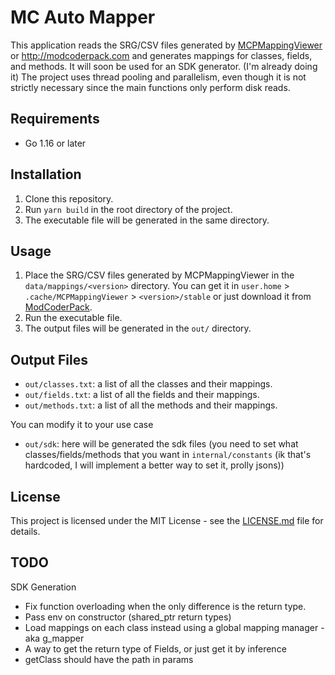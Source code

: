 # MC Auto Mapper

This application reads the SRG/CSV files generated by [MCPMappingViewer](https://github.com/bspkrs/MCPMappingViewer) or http://modcoderpack.com and generates mappings for classes, fields, and methods. It will soon be used for an SDK generator. (I'm already doing it) The project uses thread pooling and parallelism, even though it is not strictly necessary since the main functions only perform disk reads.

## Requirements

- Go 1.16 or later

## Installation

1. Clone this repository.
2. Run `yarn build` in the root directory of the project.
3. The executable file will be generated in the same directory.

## Usage

1. Place the SRG/CSV files generated by MCPMappingViewer in the `data/mappings/<version>` directory. You can get it in `user.home` > `.cache/MCPMappingViewer` > `<version>/stable` or just download it from [ModCoderPack]("http://modcoderpack.com").
2. Run the executable file.
3. The output files will be generated in the `out/` directory.

## Output Files

- `out/classes.txt`: a list of all the classes and their mappings.
- `out/fields.txt`: a list of all the fields and their mappings.
- `out/methods.txt`: a list of all the methods and their mappings.

You can modify it to your use case

- `out/sdk`: here will be generated the sdk files (you need to set what classes/fields/methods that you want in `internal/constants` (ik that's hardcoded, I will implement a better way to set it, prolly jsons))

## License

This project is licensed under the MIT License - see the [LICENSE.md](LICENSE.md) file for details.

## TODO

SDK Generation

- Fix function overloading when the only difference is the return type.
- Pass env on constructor (shared_ptr return types)
- Load mappings on each class instead using a global mapping manager - aka g_mapper
- A way to get the return type of Fields, or just get it by inference
- getClass should have the path in params
